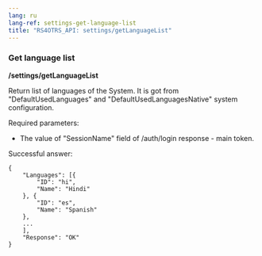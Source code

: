 ```yaml
---
lang: ru
lang-ref: settings-get-language-list
title: "RS4OTRS_API: settings/getLanguageList"
---
```


### Get language list

**/settings/getLanguageList**

Return list of languages of the System. It is got from
"DefaultUsedLanguages" and "DefaultUsedLanguagesNative" system configuration.

Required parameters:

- The value of "SessionName" field of /auth/login response - main token.

Successful answer:

```
{
    "Languages": [{
        "ID": "hi",
        "Name": "Hindi"
    }, {
        "ID": "es",
        "Name": "Spanish"
    },
    ...
    ],
    "Response": "OK"
}
```
